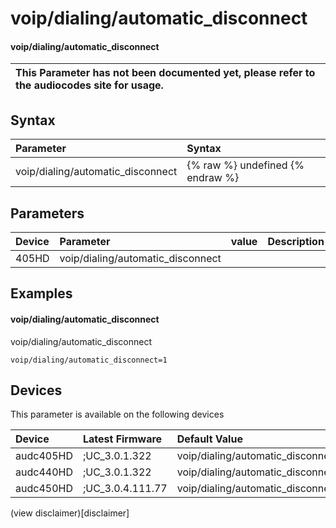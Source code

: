 ﻿---
description: voip/dialing/automatic_disconnect
search: false
---

# voip/dialing/automatic_disconnect

#### voip/dialing/automatic_disconnect


| This Parameter has not been documented yet, please refer to the audiocodes site for usage.  |
| :--- |

## Syntax
| Parameter | Syntax |
| :--- | :--- |
|voip/dialing/automatic_disconnect | {% raw %} undefined {% endraw %} |

## Parameters
|Device|Parameter|value|Description|
|:---|:---|:---|:---|
| 405HD | voip/dialing/automatic_disconnect |  |  |

## Examples
#### voip/dialing/automatic_disconnect

voip/dialing/automatic_disconnect

```
voip/dialing/automatic_disconnect=1
```

## Devices
This parameter is available on the following devices

| Device | Latest Firmware | Default Value |
|:---|:---|:---|
| audc405HD | ;UC_3.0.1.322 | voip/dialing/automatic_disconnect=1 
| audc440HD | ;UC_3.0.1.322 | voip/dialing/automatic_disconnect=1 
| audc450HD | ;UC_3.0.4.111.77 | voip/dialing/automatic_disconnect=1 

(view disclaimer)[disclaimer]
